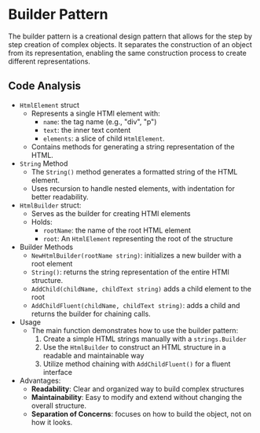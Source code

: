# Builder Pattern

The builder pattern is a creational design pattern that allows for the step by step creation of complex objects. It separates the construction of an object from its representation, enabling the same construction process to create different representations.

## Code Analysis

- `HtmlElement` struct
  - Represents a single HTMl element with:
    - `name`: the tag name (e.g., "div", "p")
    - `text`: the inner text content
    - `elements`: a slice of child `HtmlElement`.
  - Contains methods for generating a string representation of the HTML.
- `String` Method
  - The `String()` method generates a formatted string of the HTML element.
  - Uses recursion to handle nested elements, with indentation for better readability.
- `HtmlBuilder` struct:
  - Serves as the builder for creating HTMl elements
  - Holds:
    - `rootName`: the name of the root HTML element
    - `root`: An `HtmlElement` representing the root of the structure
- Builder Methods
  - `NewHtmlBuilder(rootName string)`: initializes a new builder with a root element
  - `String()`: returns the string representation of the entire HTMl structure.
  - `AddChild(childName, childText string)` adds a child element to the root
  - `AddChildFluent(childName, childText string)`: adds a child and returns the builder for chaining calls.
- Usage
  - The main function demonstrates how to use the builder pattern:
    1. Create a simple HTML strings manually with a `strings.Builder`
    2. Use the `HtmlBuilder` to construct an HTML structure in a readable and maintainable way
    3. Utilize method chaining with `AddChildFluent()` for a fluent interface
- Advantages:
  - **Readability**: Clear and organized way to build complex structures
  - **Maintainability**: Easy to modify and extend without changing the overall structure.
  - **Separation of Concerns**: focuses on how to build the object, not on how it looks.
